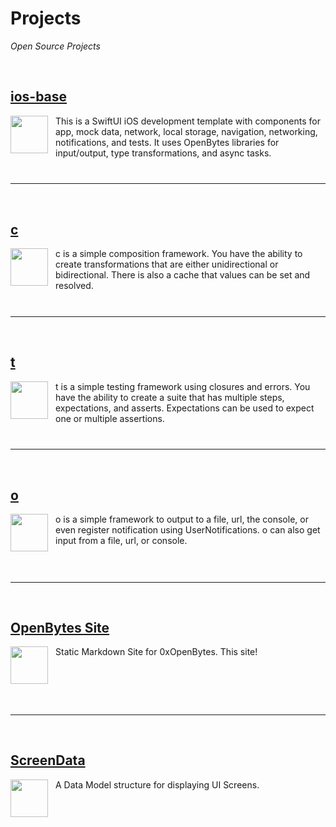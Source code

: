 #  Projects

*Open Source Projects*

<br/>

<div style="height: 120px">
    <a href=https://github.com/0xOpenBytes/ios-base>
        <h2>ios-base</h2>
        <div style="float: left">
            <img src=https://avatars.githubusercontent.com/u/92551192?s=200&v=4 width="60">
        </div>
    </a>
    <p style="padding-left: 72px">This is a SwiftUI iOS development template with components for app, mock data, network, local storage, navigation, networking, notifications, and tests. It uses OpenBytes libraries for input/output, type transformations, and async tasks.</p>
</div>

<br/>

***

<br/>

<div style="height: 120px">
    <a href=https://github.com/0xOpenBytes/c>
        <h2>c</h2>
        <div style="float: left">
            <img src=https://avatars.githubusercontent.com/u/92551192?s=200&v=4 width="60">
        </div>
    </a>
    <p style="padding-left: 72px">c is a simple composition framework. You have the ability to create transformations that are either unidirectional or bidirectional. There is also a cache that values can be set and resolved.</p>
</div>

<br/>

***

<br/>

<div style="height: 120px">
    <a href=https://github.com/0xOpenBytes/t>
        <h2>t</h2>
        <div style="float: left">
            <img src=https://avatars.githubusercontent.com/u/92551192?s=200&v=4 width="60">
        </div>
    </a>
    <p style="padding-left: 72px">t is a simple testing framework using closures and errors. You have the ability to create a suite that has multiple steps, expectations, and asserts. Expectations can be used to expect one or multiple assertions.</p>
</div>

<br/>

***

<br/>

<div style="height: 120px">
    <a href=https://github.com/0xOpenBytes/o>
        <h2>o</h2>
        <div style="float: left">
            <img src=https://avatars.githubusercontent.com/u/92551192?s=200&v=4 width="60">
        </div>
    </a>
    <p style="padding-left: 72px">o is a simple framework to output to a file, url, the console, or even register notification using UserNotifications. o can also get input from a file, url, or console.</p>
</div>

<br/>

***

<br/>

<div style="height: 120px">
    <a href=https://github.com/0xOpenBytes/Site>
        <h2>OpenBytes Site</h2>
        <div style="float: left">
            <img src=https://avatars.githubusercontent.com/u/92551192?s=200&v=4 width="60">
        </div>
    </a>
    <p style="padding-left: 72px">Static Markdown Site for 0xOpenBytes. This site!</p>
</div>

<br/>

***

<br/>

<div style="height: 120px">
    <a href="https://github.com/ServerDriven">
        <h2>ScreenData</h2>
        <div style="float: left">
            <img src="https://avatars.githubusercontent.com/u/74423871?s=200&v=4" width="60">
        </div>
    </a>
    <p style="padding-left: 72px">A Data Model structure for displaying UI Screens.</p>
</div>

<!--TEMPLATE-->

<!-- Project

<div style="height: 120px">
    <a href=LINK_HERE>
        <h2>TITLE_HERE</h2>
        <div style="float: left">
            <img src=IMAGE_URL_HERE width="60">
        </div>
    </a>
    <p style="padding-left: 72px">DESCRIPTION_HERE</p>
</div>

-->

<!-- Separator

<br/>

***

<br/>

-->
